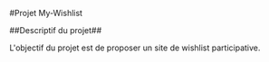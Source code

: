 #Projet My-Wishlist

##Descriptif du projet##

L'objectif du projet est de proposer un site de wishlist participative.
